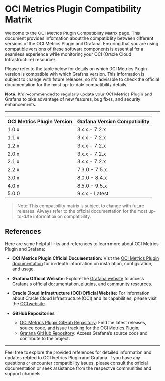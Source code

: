 # OCI Metrics Plugin Compatibility Matrix

Welcome to the OCI Metrics Plugin Compatibility Matrix page. This document provides information about the compatibility between different versions of the OCI Metrics Plugin and Grafana. Ensuring that you are using compatible versions of these software components is essential for a seamless experience while monitoring your OCI (Oracle Cloud Infrastructure) resources.

Please refer to the table below for details on which OCI Metrics Plugin version is compatible with which Grafana version. This information is subject to change with future releases, so it's advisable to check the official documentation for the most up-to-date compatibility details.

**Note:** It's recommended to regularly update your OCI Metrics Plugin and Grafana to take advantage of new features, bug fixes, and security enhancements.

---
| OCI Metrics Plugin Version | Grafana Version Compatibility |
|---------------------------|------------------------------|
| 1.0.x                     | 3.x.x - 7.2.x                |
| 1.1.x                     | 3.x.x - 7.2.x                |
| 1.2.x                     | 3.x.x - 7.2.x                |
| 2.0.x                     | 3.x.x - 7.2.x                |
| 2.1.x                     | 3.x.x - 7.2.x                |
| 2.2.x                     | 7.3.0 - 7.5.x                |
| 3.0.x                     | 8.0.0 - 8.4.x                |
| 4.0.x                     | 8.5.0 - 9.5.x                |
| 5.0.0                     | 9.x.x - Latest               |


> Note: This compatibility matrix is subject to change with future releases. Always refer to the official documentation for the most up-to-date information on compatibility.

## References

Here are some helpful links and references to learn more about OCI Metrics Plugin and Grafana:

- **OCI Metrics Plugin Official Documentation:** Visit the [OCI Metrics Plugin documentation](https://github.com/oracle/oci-grafana-metrics/blob/master/README.md) for in-depth information on installation, configuration, and usage.

- **Grafana Official Website:** Explore the [Grafana website](https://grafana.com/) to access Grafana's official documentation, plugins, and community resources.

- **Oracle Cloud Infrastructure (OCI) Official Website:** For information about Oracle Cloud Infrastructure (OCI) and its capabilities, please visit the [OCI website](https://www.oracle.com/cloud/).

- **GitHub Repositories:**
  - [OCI Metrics Plugin GitHub Repository](https://github.com/oracle/oci-grafana-metrics): Find the latest releases, source code, and issue tracking for the OCI Metrics Plugin.
  - [Grafana GitHub Repository](https://github.com/grafana/grafana): Access Grafana's source code and contribute to the project.

---

Feel free to explore the provided references for detailed information and updates related to OCI Metrics Plugin and Grafana. If you have any questions or encounter compatibility issues, please consult the official documentation or seek assistance from the respective communities and support channels.
